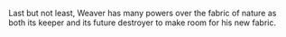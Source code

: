 Last but not least,  Weaver has many powers over the fabric of nature as both its keeper and its future destroyer to make room for his new fabric.